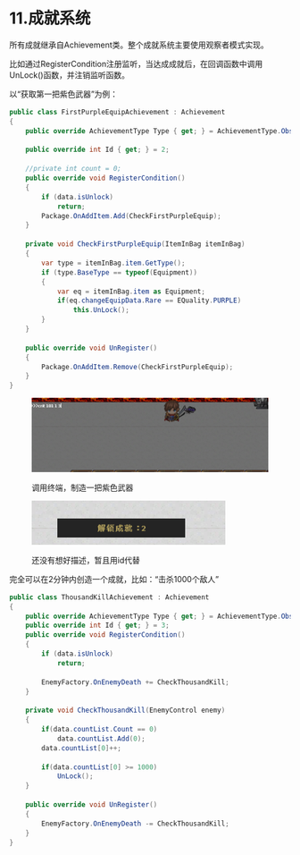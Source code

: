 # 11.成就系统

所有成就继承自Achievement类。整个成就系统主要使用观察者模式实现。

比如通过RegisterCondition注册监听，当达成成就后，在回调函数中调用UnLock()函数，并注销监听函数。

以“获取第一把紫色武器”为例：

```csharp
public class FirstPurpleEquipAchievement : Achievement
{
    public override AchievementType Type { get; } = AchievementType.Observe;

    public override int Id { get; } = 2;

    //private int count = 0;
    public override void RegisterCondition()
    {
        if (data.isUnlock)
            return;
        Package.OnAddItem.Add(CheckFirstPurpleEquip);
    }
    
    private void CheckFirstPurpleEquip(ItemInBag itemInBag)
    {
        var type = itemInBag.item.GetType();
        if (type.BaseType == typeof(Equipment))
        {
            var eq = itemInBag.item as Equipment;
            if(eq.changeEquipData.Rare == EQuality.PURPLE)
                this.UnLock();
        }
    }

    public override void UnRegister()
    {
        Package.OnAddItem.Remove(CheckFirstPurpleEquip);
    }
}
```

<figure><img src="../.gitbook/assets/image (4).png" alt=""><figcaption><p>调用终端，制造一把紫色武器</p></figcaption></figure>

<figure><img src="../.gitbook/assets/image (5).png" alt=""><figcaption><p>还没有想好描述，暂且用id代替</p></figcaption></figure>

完全可以在2分钟内创造一个成就，比如：“击杀1000个敌人”

```csharp
public class ThousandKillAchievement : Achievement
{
    public override AchievementType Type { get; } = AchievementType.Observe;
    public override int Id { get; } = 3;
    public override void RegisterCondition()
    {
        if (data.isUnlock)
            return;

        EnemyFactory.OnEnemyDeath += CheckThousandKill;
    }

    private void CheckThousandKill(EnemyControl enemy)
    {
        if(data.countList.Count == 0)
            data.countList.Add(0);
        data.countList[0]++;
        
        if(data.countList[0] >= 1000)
            UnLock();
    }

    public override void UnRegister()
    {
        EnemyFactory.OnEnemyDeath -= CheckThousandKill;
    }
}
```

